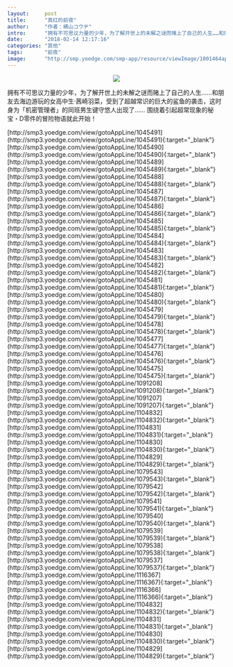 ```yaml
---
layout:     post
title:      "真红的前夜"
author:     "作者：横山コウヂ"
intro:      "拥有不可思议力量的少年，为了解开世上的未解之谜而赌上了自己的人生……和朋友去海边游玩的女高中生·茜崎羽菜，受到了超越常识的巨大的鲨鱼的袭击，这时身为「机密管理者」的同班男生键守悠人出现了…… 围绕着引起超常现象的秘宝・D零件的冒险物语就此开始！"
date:       "2018-02-14 12:17:16"
categories: "其他"
tags:       "前夜"
image:      "http://smp.yoedge.com/smp-app/resource/viewImage/1001464appline.png"
---
```

<div style="text-align: center">
<p><img src="http://smp.yoedge.com/smp-app/resource/viewImage/1001464appline.png"/></p>
</div>
<p class="post-meta">
<span>拥有不可思议力量的少年，为了解开世上的未解之谜而赌上了自己的人生……和朋友去海边游玩的女高中生·茜崎羽菜，受到了超越常识的巨大的鲨鱼的袭击，这时身为「机密管理者」的同班男生键守悠人出现了…… 围绕着引起超常现象的秘宝・D零件的冒险物语就此开始！</span>
</p>
[http://smp3.yoedge.com/view/gotoAppLine/1045491](http://smp3.yoedge.com/view/gotoAppLine/1045491){:target="_blank"}
[http://smp3.yoedge.com/view/gotoAppLine/1045490](http://smp3.yoedge.com/view/gotoAppLine/1045490){:target="_blank"}
[http://smp3.yoedge.com/view/gotoAppLine/1045489](http://smp3.yoedge.com/view/gotoAppLine/1045489){:target="_blank"}
[http://smp3.yoedge.com/view/gotoAppLine/1045488](http://smp3.yoedge.com/view/gotoAppLine/1045488){:target="_blank"}
[http://smp3.yoedge.com/view/gotoAppLine/1045487](http://smp3.yoedge.com/view/gotoAppLine/1045487){:target="_blank"}
[http://smp3.yoedge.com/view/gotoAppLine/1045486](http://smp3.yoedge.com/view/gotoAppLine/1045486){:target="_blank"}
[http://smp3.yoedge.com/view/gotoAppLine/1045485](http://smp3.yoedge.com/view/gotoAppLine/1045485){:target="_blank"}
[http://smp3.yoedge.com/view/gotoAppLine/1045484](http://smp3.yoedge.com/view/gotoAppLine/1045484){:target="_blank"}
[http://smp3.yoedge.com/view/gotoAppLine/1045483](http://smp3.yoedge.com/view/gotoAppLine/1045483){:target="_blank"}
[http://smp3.yoedge.com/view/gotoAppLine/1045482](http://smp3.yoedge.com/view/gotoAppLine/1045482){:target="_blank"}
[http://smp3.yoedge.com/view/gotoAppLine/1045481](http://smp3.yoedge.com/view/gotoAppLine/1045481){:target="_blank"}
[http://smp3.yoedge.com/view/gotoAppLine/1045480](http://smp3.yoedge.com/view/gotoAppLine/1045480){:target="_blank"}
[http://smp3.yoedge.com/view/gotoAppLine/1045479](http://smp3.yoedge.com/view/gotoAppLine/1045479){:target="_blank"}
[http://smp3.yoedge.com/view/gotoAppLine/1045478](http://smp3.yoedge.com/view/gotoAppLine/1045478){:target="_blank"}
[http://smp3.yoedge.com/view/gotoAppLine/1045477](http://smp3.yoedge.com/view/gotoAppLine/1045477){:target="_blank"}
[http://smp3.yoedge.com/view/gotoAppLine/1045476](http://smp3.yoedge.com/view/gotoAppLine/1045476){:target="_blank"}
[http://smp3.yoedge.com/view/gotoAppLine/1045475](http://smp3.yoedge.com/view/gotoAppLine/1045475){:target="_blank"}
[http://smp3.yoedge.com/view/gotoAppLine/1091208](http://smp3.yoedge.com/view/gotoAppLine/1091208){:target="_blank"}
[http://smp3.yoedge.com/view/gotoAppLine/1091207](http://smp3.yoedge.com/view/gotoAppLine/1091207){:target="_blank"}
[http://smp3.yoedge.com/view/gotoAppLine/1104832](http://smp3.yoedge.com/view/gotoAppLine/1104832){:target="_blank"}
[http://smp3.yoedge.com/view/gotoAppLine/1104831](http://smp3.yoedge.com/view/gotoAppLine/1104831){:target="_blank"}
[http://smp3.yoedge.com/view/gotoAppLine/1104830](http://smp3.yoedge.com/view/gotoAppLine/1104830){:target="_blank"}
[http://smp3.yoedge.com/view/gotoAppLine/1104829](http://smp3.yoedge.com/view/gotoAppLine/1104829){:target="_blank"}
[http://smp3.yoedge.com/view/gotoAppLine/1079543](http://smp3.yoedge.com/view/gotoAppLine/1079543){:target="_blank"}
[http://smp3.yoedge.com/view/gotoAppLine/1079542](http://smp3.yoedge.com/view/gotoAppLine/1079542){:target="_blank"}
[http://smp3.yoedge.com/view/gotoAppLine/1079541](http://smp3.yoedge.com/view/gotoAppLine/1079541){:target="_blank"}
[http://smp3.yoedge.com/view/gotoAppLine/1079540](http://smp3.yoedge.com/view/gotoAppLine/1079540){:target="_blank"}
[http://smp3.yoedge.com/view/gotoAppLine/1079539](http://smp3.yoedge.com/view/gotoAppLine/1079539){:target="_blank"}
[http://smp3.yoedge.com/view/gotoAppLine/1079538](http://smp3.yoedge.com/view/gotoAppLine/1079538){:target="_blank"}
[http://smp3.yoedge.com/view/gotoAppLine/1079537](http://smp3.yoedge.com/view/gotoAppLine/1079537){:target="_blank"}
[http://smp3.yoedge.com/view/gotoAppLine/1116367](http://smp3.yoedge.com/view/gotoAppLine/1116367){:target="_blank"}
[http://smp3.yoedge.com/view/gotoAppLine/1116366](http://smp3.yoedge.com/view/gotoAppLine/1116366){:target="_blank"}
[http://smp3.yoedge.com/view/gotoAppLine/1104832](http://smp3.yoedge.com/view/gotoAppLine/1104832){:target="_blank"}
[http://smp3.yoedge.com/view/gotoAppLine/1104831](http://smp3.yoedge.com/view/gotoAppLine/1104831){:target="_blank"}
[http://smp3.yoedge.com/view/gotoAppLine/1104830](http://smp3.yoedge.com/view/gotoAppLine/1104830){:target="_blank"}
[http://smp3.yoedge.com/view/gotoAppLine/1104829](http://smp3.yoedge.com/view/gotoAppLine/1104829){:target="_blank"}


